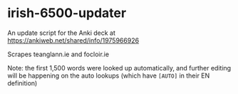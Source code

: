 # irish-6500-updater
An update script for the Anki deck at https://ankiweb.net/shared/info/1975966926

Scrapes teanglann.ie and focloir.ie

Note: the first 1,500 words were looked up automatically, and further editing will be happening on the auto lookups (which have `[AUTO]` in their EN definition)
